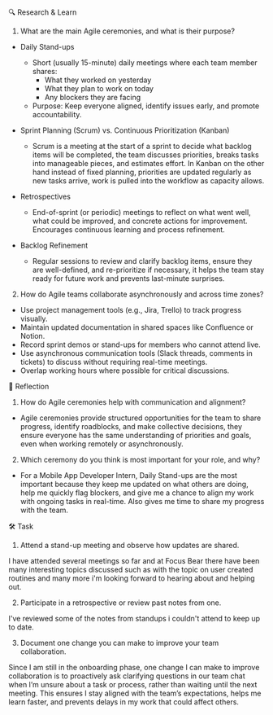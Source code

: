🔍 Research & Learn

1. What are the main Agile ceremonies, and what is their purpose?
- Daily Stand-ups

  - Short (usually 15-minute) daily meetings where each team member shares:
    - What they worked on yesterday
    - What they plan to work on today
    - Any blockers they are facing
  - Purpose: Keep everyone aligned, identify issues early, and promote accountability.

- Sprint Planning (Scrum) vs. Continuous Prioritization (Kanban)

  - Scrum is a meeting at the start of a sprint to decide what backlog items will be completed, the team discusses priorities, breaks tasks into manageable pieces, and estimates effort. In Kanban on the other hand instead of fixed planning, priorities are updated regularly as new tasks arrive, work is pulled into the workflow as capacity allows.


- Retrospectives

  - End-of-sprint (or periodic) meetings to reflect on what went well, what could be improved, and concrete actions for improvement. Encourages continuous learning and process refinement.

- Backlog Refinement

  - Regular sessions to review and clarify backlog items, ensure they are well-defined, and re-prioritize if necessary, it helps the team stay ready for future work and prevents last-minute surprises.

2. How do Agile teams collaborate asynchronously and across time zones?

- Use project management tools (e.g., Jira, Trello) to track progress visually.
- Maintain updated documentation in shared spaces like Confluence or Notion.
- Record sprint demos or stand-ups for members who cannot attend live.
- Use asynchronous communication tools (Slack threads, comments in tickets) to discuss without requiring real-time meetings.
- Overlap working hours where possible for critical discussions.

📝 Reflection

1. How do Agile ceremonies help with communication and alignment?

  - Agile ceremonies provide structured opportunities for the team to share progress, identify roadblocks, and make collective decisions, they ensure everyone has the same understanding of priorities and goals, even when working remotely or asynchronously.

2. Which ceremony do you think is most important for your role, and why?

  - For a Mobile App Developer Intern, Daily Stand-ups are the most important because they keep me updated on what others are doing, help me quickly flag blockers, and give me a chance to align my work with ongoing tasks in real-time. Also gives me time to share my progress with the team.

🛠️ Task

1. Attend a stand-up meeting and observe how updates are shared.

I have attended several meetings so far and at Focus Bear there have been many interesting topics discussed such as with the topic on user created routines and many more i'm looking forward to hearing about and helping out.

2. Participate in a retrospective or review past notes from one.

I've reviewed some of the notes from standups i couldn't attend to keep up to date.

3. Document one change you can make to improve your team collaboration.

Since I am still in the onboarding phase, one change I can make to improve collaboration is to proactively ask clarifying questions in our team chat when I’m unsure about a task or process, rather than waiting until the next meeting. This ensures I stay aligned with the team’s expectations, helps me learn faster, and prevents delays in my work that could affect others.